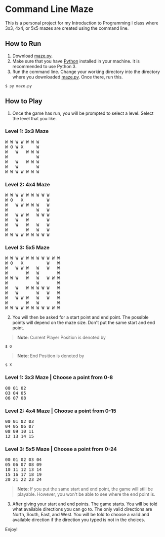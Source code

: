 # Command Line Maze

This is a personal project for my Introduction to Programming I class where 3x3, 4x4, or 5x5 mazes are created using the command line.

## How to Run

1. Download [maze.py](https://github.com/angelo-dlcrz/CSCI-21-Midterm-Project-Maze/blob/main/maze.py).
2. Make sure that you have [Python](https://www.python.org/downloads/) installed in your machine. It is recommended to use Python 3.
3. Run the command line. Change your working directory into the directory where you downloaded [maze.py](https://github.com/angelo-dlcrz/CSCI-21-Midterm-Project-Maze/blob/main/maze.py). Once there, run this.

```console
$ py maze.py
```

## How to Play

1. Once the game has run, you will be prompted to select a level. Select the level that you like.

### Level 1: 3x3 Maze
<pre>
W W W W W W W 
W O W X     W 
W   W   W W W
W           W
W   W   W W W
W   W       W
W W W W W W W
</pre>
### Level 2: 4x4 Maze
<pre>
W W W W W W W W W
W O   X         W
W   W W W W W   W
W           W   W
W   W W W   W W W
W   W   W       W
W   W   W   W   W
W       W   W   W
W W W W W W W W W
</pre>
### Level 3: 5x5 Maze
<pre>
W W W W W W W W W W W
W O   X         W   W
W   W W W   W   W   W
W       W   W       W
W W W   W   W   W W W
W           W       W
W   W   W W W W W   W
W   W       W   W   W
W   W W W   W   W   W
W       W   W       W
W W W W W W W W W W W
</pre>

2. You will then be asked for a start point and end point. The possible points will depend on the maze size. Don't put the same start and end point.

> **Note**: Current Player Position is denoted by

```console
$ O
```

> **Note**: End Position is denoted by

```console
$ X
```

### Level 1: 3x3 Maze | Choose a point from 0-8
<pre>
00 01 02
03 04 05
06 07 08
</pre>
### Level 2: 4x4 Maze | Choose a point from 0-15
<pre>
00 01 02 03
04 05 06 07
08 09 10 11
12 13 14 15
</pre>
### Level 3: 5x5 Maze | Choose a point from 0-24
<pre>
00 01 02 03 04
05 06 07 08 09
10 11 12 13 14
15 16 17 18 19
20 21 22 23 24
</pre>

> **Note**: If you put the same start and end point, the game will still be playable. However, you won't be able to see where the end point is.

3. After giving your start and end points. The game starts. You will be told what available directions you can go to. The only valid directions are North, South, East, and West. You will be told to choose a valid and available direction if the direction you typed is not in the choices.

Enjoy!